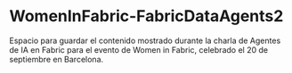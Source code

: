 # WomenInFabric-FabricDataAgents2
Espacio para guardar el contenido mostrado durante la charla de Agentes de IA en Fabric para el evento de Women in Fabric, celebrado el 20 de septiembre en Barcelona.
